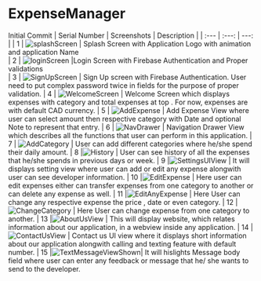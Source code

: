 # ExpenseManager
Initial Commit
| Serial Number  | Screenshots        | Description |
| :---           |     :---:          |          ---: |
| 1              | ![splashScreen](https://user-images.githubusercontent.com/50931443/63235583-13400380-c208-11e9-976c-cfc258c99ea7.png)     | Splash Screen with Application Logo with animation and application Name     
| 2              | ![loginScreen](https://user-images.githubusercontent.com/50931443/63234385-15ec2a00-c203-11e9-876e-33da457100b8.png)      |Login Screen with Firebase Authentication and Proper validations     
| 3              | ![SignUpScreen](https://user-images.githubusercontent.com/50931443/63234386-15ec2a00-c203-11e9-8836-b0e70391fa35.png)     | Sign Up screen with Firebase Authentication. User need to put complex password twice in fields for the purpose of proper validation. 
| 4              | ![WelcomeScreen](https://user-images.githubusercontent.com/50931443/63234392-1684c080-c203-11e9-9f07-09e503ac9aea.png)    | Welcome Screen which displays expenses with category and total expenses at top . For now, expenses are with default CAD currency.
| 5              | ![AddExpense](https://user-images.githubusercontent.com/50931443/63234389-1684c080-c203-11e9-9b02-6ccebf7d25e2.png)       | Add Expense View where user can select amount then respective category with Date and optional Note to represent that entry.
| 6              | ![NavDrawer](https://user-images.githubusercontent.com/50931443/63234388-1684c080-c203-11e9-862e-886156045a7c.png)        | Navigation Drawer View which describes all the functions that user can perform in this application.
| 7              | ![AddCategory](https://user-images.githubusercontent.com/50931443/63234387-15ec2a00-c203-11e9-8559-4d858f9af9a8.png)      | User can add different categories where he/she spend their daily amount.
| 8              |![History](https://user-images.githubusercontent.com/50931443/63234393-1684c080-c203-11e9-8f90-4f892cf385b7.png)           | User can see history of all the expenses that he/she spends in previous days or week.
| 9              |![SettingsUIView](https://user-images.githubusercontent.com/50931443/63235584-13400380-c208-11e9-8827-e6a357cd44e7.png)    | It will displays setting view where user can add or edit any expense alongwith user can see developer information.
| 10             |![EditExpense](https://user-images.githubusercontent.com/50931443/63234390-1684c080-c203-11e9-8fc0-01c2b5602f7c.png)       | Here user can edit expenses either can transfer expenses from one category to another or can delete any expense as well.
| 11             |![EditAnyExpense](https://user-images.githubusercontent.com/50931443/63234396-1684c080-c203-11e9-8e31-190e14e22070.png)    | Here User can change any respective expense the price , date or even category.
| 12             |![ChangeCategory](https://user-images.githubusercontent.com/50931443/63234397-1684c080-c203-11e9-92e0-0e324406f102.png)    | Here User can change expense from one category to another.
| 13             |![AboutUsView](https://user-images.githubusercontent.com/50931443/63234394-1684c080-c203-11e9-8034-8360aec67c67.png)       | This will display website, which relates information about our application, in a webview inside any application.
| 14             |![ContactUsView](https://user-images.githubusercontent.com/50931443/63234395-1684c080-c203-11e9-8cf4-e7aa103e63dc.png)     | Contact us UI view where it displays short information about our application alongwith calling and texting feature with default number.
| 15             |![TextMessageViewShown](https://user-images.githubusercontent.com/50931443/63234398-1684c080-c203-11e9-9a56-9d170e88e6fa.png)| It will hislights Message body field where user can enter any feedback or message that he/ she wants to send to the developer.
